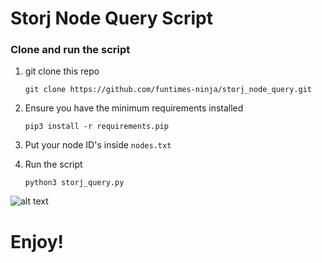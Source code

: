 
# Storj Node Query Script

### Clone and run the script
1. git clone this repo

	`git clone https://github.com/funtimes-ninja/storj_node_query.git`

2. Ensure you have the minimum requirements installed

	`pip3 install -r requirements.pip`

3. Put your node ID's inside `nodes.txt`

4. Run the script

    `python3 storj_query.py`

![alt text](https://github.com/funtimes-ninja/storj_node_query/blob/master/query_example.png)
# Enjoy!



